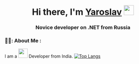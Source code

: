 <h1 align="center">Hi there, I'm <a href="[https://daniilshat.ru/](https://vk.com/id347581283)" target="_blank">Yaroslav</a> 
<img src="https://github.com/blackcater/blackcater/raw/main/images/Hi.gif" height="32"/></h1>
<h3 align="center">Novice developer on .NET from Russia</h3>

### 👨‍💻: About Me :
I am a <img src="https://media.giphy.com/media/WUlplcMpOCEmTGBtBW/giphy.gif" width="30"> Developer  from India.
[![Top Langs](https://github-readme-stats.vercel.app/api/top-langs/?username=anuraghazra&layout=compact)](https://github.com/anuraghazra/github-readme-stats)
